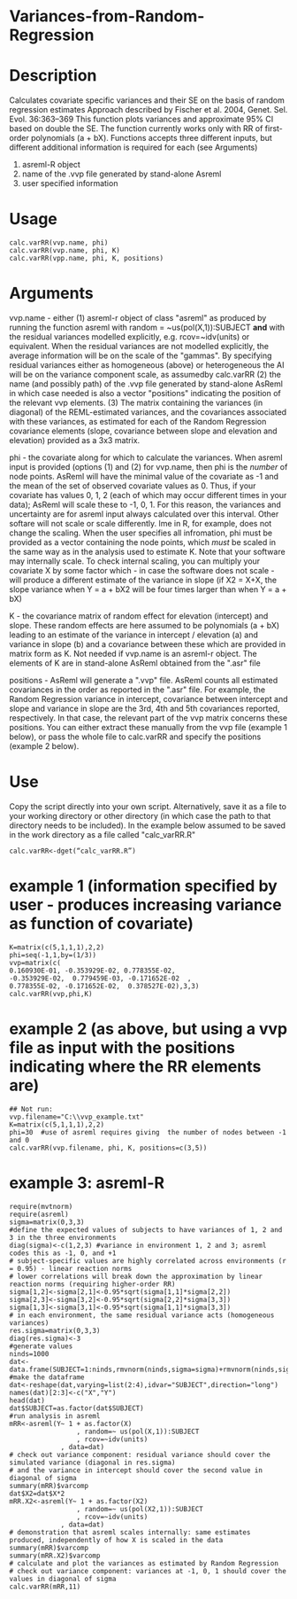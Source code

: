 # Variances-from-Random-Regression

# Description
Calculates covariate specific variances and their SE on the basis of random regression estimates
Approach described by Fischer et al. 2004, Genet. Sel. Evol. 36:363–369
This function plots variances and approximate 95% CI based on double the SE. The function currently works only with RR of first-order polynomials (a + bX). 
Functions accepts three different inputs, but different additional information is required for each (see Arguments)
1. asreml-R object
2. name of the .vvp file generated by stand-alone Asreml
3. user specified information

# Usage
```
calc.varRR(vvp.name, phi)
calc.varRR(vvp.name, phi, K)
calc.varRR(vpp.name, phi, K, positions)
```

# Arguments 

vvp.name - either (1) asreml-r object of class "asreml" as produced by running the function asreml with random = ~us(pol(X,1)):SUBJECT **and** with the residual variances modelled explicitly, e.g. rcov=~idv(units) or equivalent. When the residual variances are not modelled explicitly, the average information will be on the scale of the "gammas". By specifying residual variances either as homogeneous (above) or heterogeneous the AI will be on the variance component scale, as assumedby calc.varRR (2) the name (and possibly path) of the .vvp file generated by stand-alone AsReml in which case needed is also a vector "positions" indicating the position of the relevant vvp elements. (3) The matrix containing the variances (in diagonal) of the REML-estimated variances, and the covariances associated with these variances, as estimated for each of the Random Regression covariance elements (slope, covariance between slope and elevation and elevation) provided as a 3x3 matrix. 

phi - the covariate along for which to calculate the variances. When asreml input is provided (options (1) and (2) for vvp.name, then phi is the *number* of node points. AsReml will have the minimal value of the covariate as -1 and the mean of the set of observed covariate values as 0. Thus, if your covariate has values 0, 1, 2 (each of which may occur different times in your data); AsReml will scale these to -1, 0, 1. For this reason, the variances and uncertainty are for asreml input always calculated over this interval. Other softare will not scale or scale  differently. lme in R, for example, does not change the scaling. When the user specifies all infromation, phi must be provided as a vector containing the node points,  which *must* be scaled in the same way as in the analysis used to estimate K. Note that your software may internally scale. To check internal scaling, you can multiply your covariate X by some factor which - in case the software does not scale - will produce a different estimate of the variance in slope (if X2 = X+X, the slope variance when Y = a  + bX2 will be four times larger than when Y = a + bX)

K - the covariance matrix of random effect for elevation (intercept) and slope. These random effects are here assumed to be polynomials (a + bX) leading to an estimate of the variance in intercept / elevation (a) and variance in slope (b) and a covariance between these which are provided in matrix form as K. Not needed if vvp.name is an asreml-r object. The elements of K are in stand-alone AsReml obtained from the ".asr" file

positions - AsReml will generate a ".vvp" file. AsReml counts all estimated covariances in the order as reported in the ".asr" file. For example, the Random Regression variance in intercept, covariance between intercept and slope and variance in slope are the 3rd, 4th and 5th covariances reported, respectively. In that case, the relevant part of the vvp matrix concerns these positions. You can either extract these manually from the vvp file (example 1 below), or pass the whole file to calc.varRR and specify the positions (example 2 below).

# Use
Copy the script directly into your own script.
Alternatively, save it as a file to your working directory or other directory (in which case the path to that directory needs to be included). In the example below assumed to be saved in the work directory as a file called "calc_varRR.R"
```
calc.varRR<-dget(“calc_varRR.R”)
```

# example 1 (information specified by user - produces increasing variance as function of covariate) 
```
K=matrix(c(5,1,1,1),2,2)
phi=seq(-1,1,by=(1/3))
vvp=matrix(c(
0.160930E-01, -0.353929E-02, 0.778355E-02,
-0.353929E-02,  0.779459E-03, -0.171652E-02  ,
0.778355E-02, -0.171652E-02,  0.378527E-02),3,3)
calc.varRR(vvp,phi,K)
```

# example 2 (as above, but using a vvp file as input with the positions indicating where the RR elements are)
```
## Not run:
vvp.filename="C:\\vvp_example.txt"
K=matrix(c(5,1,1,1),2,2)
phi=30  #use of asreml requires giving  the number of nodes between -1 and 0 
calc.varRR(vvp.filename, phi, K, positions=c(3,5))
```

# example 3: asreml-R
```
require(mvtnorm)
require(asreml)
sigma=matrix(0,3,3)
#define the expected values of subjects to have variances of 1, 2 and 3 in the three environments
diag(sigma)<-c(1,2,3) #variance in environment 1, 2 and 3; asreml codes this as -1, 0, and +1
# subject-specific values are highly correlated across environments (r = 0.95) - linear reaction norms
# lower correlations will break down the approximation by linear reaction norms (requiring higher-order RR)
sigma[1,2]<-sigma[2,1]<-0.95*sqrt(sigma[1,1]*sigma[2,2])
sigma[2,3]<-sigma[3,2]<-0.95*sqrt(sigma[2,2]*sigma[3,3])
sigma[1,3]<-sigma[3,1]<-0.95*sqrt(sigma[1,1]*sigma[3,3])
# in each environment, the same residual variance acts (homogeneous variances)
res.sigma=matrix(0,3,3)
diag(res.sigma)<-3
#generate values
ninds=1000
dat<-data.frame(SUBJECT=1:ninds,rmvnorm(ninds,sigma=sigma)+rmvnorm(ninds,sigma=res.sigma))
#make the dataframe 
dat<-reshape(dat,varying=list(2:4),idvar="SUBJECT",direction="long")
names(dat)[2:3]<-c("X","Y")
head(dat)
dat$SUBJECT=as.factor(dat$SUBJECT)
#run analysis in asreml
mRR<-asreml(Y~ 1 + as.factor(X)
                 , random=~ us(pol(X,1)):SUBJECT
                 , rcov=~idv(units)
		     , data=dat)
# check out variance component: residual variance should cover the  simulated variance (diagonal in res.sigma) 
# and the variance in intercept should cover the second value in diagonal of sigma
summary(mRR)$varcomp
dat$X2=dat$X*2
mRR.X2<-asreml(Y~ 1 + as.factor(X2)
                 , random=~ us(pol(X2,1)):SUBJECT
                 , rcov=~idv(units)
		     , data=dat)
# demonstration that asreml scales internally: same estimates produced, independently of how X is scaled in the data 
summary(mRR)$varcomp
summary(mRR.X2)$varcomp
# calculate and plot the variances as estimated by Random Regression
# check out variance component: variances at -1, 0, 1 should cover the values in diagonal of sigma
calc.varRR(mRR,11)
```
